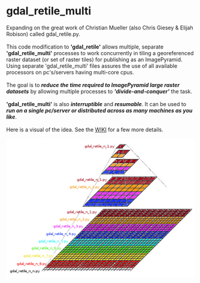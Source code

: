 # gdal_retile_multi
Expanding on the great work of Christian Mueller (also Chris Giesey & Elijah Robison) called gdal_retile.py.<br><br>
This code modification to **'gdal_retile'** allows multiple, separate **'gdal_retile_multi'** processes to work concurrently in tiling a georeferenced raster dataset (or set of raster tiles) for publishing as an ImagePyramid. Using separate 'gdal_retile_multi' files assures the use of all available processors on pc's/servers having multi-core cpus.
<br><br>
The goal is to **_reduce the time required to ImagePyramid large raster datasets_** by allowing multiple processes to **_'divide-and-conquer'_** the task.<br><br>
**'gdal_retile_multi'** is also **_interruptible_** and **_resumable_**. It can be used to **_run on a single pc/server or distributed across as many machines as you like_**.<br><br>
Here is a visual of the idea. See the [WIKI](https://github.com/cm0001/gdal_retile_multi/wiki) for a few more details.<br><br>
![gdal_retile_multi_n_n](https://github.com/cm0001/gdal_retile_multi/blob/master/blob/master/img/gdal_retile_multi_n_n.png)
